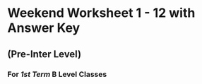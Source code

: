 # Weekend Worksheet 1 - 12 with Answer Key 
## (Pre-Inter Level)
### For _1st Term_ **B** Level Classes
